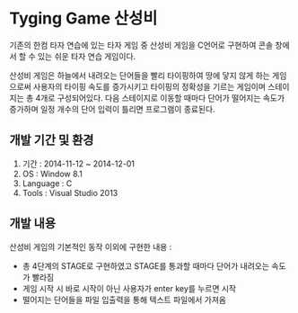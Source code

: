 # Tyging Game 산성비
 기존의 한컴 타자 연습에 있는 타자 게임 중 산성비 게임을 C언어로 구현하여 콘솔 창에서 할 수 있는 쉬운 타자 연습 게임이다. 

 산성비 게임은 하늘에서 내려오는 단어들을 빨리 타이핑하여 땅에 닿지 않게 하는 게임으로써 사용자의 타이핑 속도를 증가시키고 타이핑의 정확성을 기르는 게임이며 스테이지는 총 4개로 구성되어있다. 다음 스테이지로 이동할 때마다 단어가 떨어지는 속도가 증가하며 일정 개수의 단어 입력이 틀리면 프로그램이 종료된다.

## 개발 기간 및 환경
1. 기간 : 2014-11-12 ~ 2014-12-01
2. OS : Window 8.1
3. Language : C
4. Tools : Visual Studio 2013 

## 개발 내용
산성비 게임의 기본적인 동작 이외에 구현한 내용 :
* 총 4단계의 STAGE로 구현하였고 STAGE를 통과할 때마다 단어가 내려오는 속도가 빨라짐
* 게임 시작 시 바로 시작이 아닌 사용자가 enter key를 누르면 시작
* 떨어지는 단어들을 파일 입출력을 통해 텍스트 파일에서 가져옴



 
